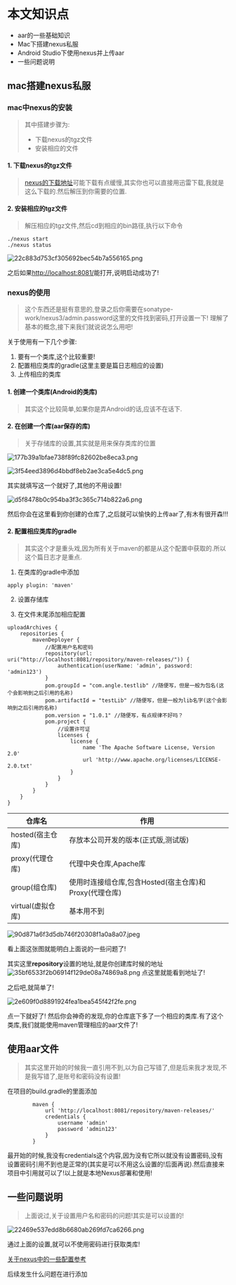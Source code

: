 # 本文知识点
- aar的一些基础知识
- Mac下搭建nexus私服
- Android Studio下使用nexus并上传aar
- 一些问题说明

## mac搭建nexus私服

### mac中nexus的安装
> 其中搭建步骤为:
> - 下载nexus的tgz文件
> - 安装相应的文件

#### 1. 下载nexus的tgz文件
> [nexus的下载地址](https://download.sonatype.com/nexus/3/latest-mac.tgz)可能下载有点缓慢,其实你也可以直接用迅雷下载,我就是这么下载的.然后解压到你需要的位置.

#### 2. 安装相应的tgz文件
> 解压相应的tgz文件,然后cd到相应的bin路径,执行以下命令

```
./nexus start
./nexus status
```

![22c883d753cf305692bec54b7a556165.png](https://github.com/AngleLong/JcenterDemo/blob/master/images/image_1.png)

之后如果[http://localhost:8081/](http://localhost:8081/)能打开,说明启动成功了!

### nexus的使用
> 这个东西还是挺有意思的,登录之后你需要在sonatype-work/nexus3/admin.password这里的文件找到密码,打开设置一下!
理解了基本的概念,接下来我们就说说怎么用吧!

关于使用有一下几个步骤:
1. 要有一个类库,这个比较重要!
2. 配置相应类库的gradle(这里主要是篇日志相应的设置)
3. 上传相应的类库

#### 1. 创建一个类库(Android的类库)
> 其实这个比较简单,如果你是弄Android的话,应该不在话下.

#### 2. 在创建一个库(aar保存的库)
> 关于存储库的设置,其实就是用来保存类库的位置

![177b39a1bfae738f89fc82602be8eca3.png](https://github.com/AngleLong/JcenterDemo/blob/master/images/image_2.png)

![3f54eed3896d4bbdf8eb2ae3ca5e4dc5.png](https://github.com/AngleLong/JcenterDemo/blob/master/images/image_3.png)

其实就填写这一个就好了,其他的不用设置!

![d5f8478b0c954ba3f3c365c714b822a6.png](https://github.com/AngleLong/JcenterDemo/blob/master/images/image_4.png)

然后你会在这里看到你创建的仓库了,之后就可以愉快的上传aar了,有木有很开森!!!


#### 2. 配置相应类库的gradle 
> 其实这个才是重头戏,因为所有关于maven的都是从这个配置中获取的.所以这个篇日志才是重点.

1. 在类库的gradle中添加
```
apply plugin: 'maven'
```

2. 设置存储库

3. 在文件末尾添加相应配置

```
uploadArchives {
    repositories {
        mavenDeployer {
            //配置用户名和密码
            repository(url: uri("http://localhost:8081/repository/maven-releases/")) {
                authentication(userName: 'admin', password: 'admin123')
            }
            pom.groupId = "com.angle.testlib" //随便写，但是一般为包名(这个会影响到之后引用的名称)
            pom.artifactId = "testLib" //随便写，但是一般为lib名字(这个会影响到之后引用的名称)
            pom.version = "1.0.1" //随便写，有点规律不好吗？
            pom.project {
                //设置许可证
                licenses {
                    license {
                        name 'The Apache Software License, Version 2.0'
                        url 'http://www.apache.org/licenses/LICENSE-2.0.txt'
                    }
                }
            }
        }
    }
}
```

| 仓库名 | 作用 |
| --- | --- |
| hosted(宿主仓库) | 存放本公司开发的版本(正式版,测试版) |
| proxy(代理仓库) | 代理中央仓库,Apache库 |
| group(组仓库) | 使用时连接组仓库,包含Hosted(宿主仓库)和Proxy(代理仓库) |
| virtual(虚拟仓库) | 基本用不到 |


![90d871a6f3d5db746f20308f1a0a8a07.jpeg](https://github.com/AngleLong/JcenterDemo/blob/master/images/image_5.jpg)

看上面这张图就能明白上面说的一些问题了!

其实这里**repository**设置的地址,就是你创建库时候的地址
![35bf6533f2b06914f129de08a74869a8.png](https://github.com/AngleLong/JcenterDemo/blob/master/images/image_6.png)
点这里就能看到地址了!

之后吧,就简单了! 

![2e609f0d8891924fea1bea545f42f2fe.png](https://github.com/AngleLong/JcenterDemo/blob/master/images/image_7.png)

点一下就好了! 然后你会神奇的发现,你的仓库底下多了一个相应的类库.有了这个类库,我们就能使用maven管理相应的aar文件了!

## 使用aar文件
> 其实这里开始的时候我一直引用不到,以为自己写错了,但是后来我才发现,不是我写错了,是账号和密码没有设置!

在项目的build.gradle的里面添加
```
        maven {
            url 'http://localhost:8081/repository/maven-releases/'
            credentials {
                username 'admin'
                password 'admin123'
            }
        }
```

最开始的时候,我没有credentials这个内容,因为没有它所以就没有设置密码,没有设置密码引用不到也是正常的(其实是可以不用这么设置的!后面再说).然后直接来项目中引用就可以了!以上就是本地Nexus部署和使用!



## 一些问题说明
> 上面说过,关于设置用户名和密码的问题!其实是可以设置的!

![22469e537edd8b6680ab269fd7ca6266.png](https://github.com/AngleLong/JcenterDemo/blob/master/images/image_8.png)

通过上面的设置,就可以不使用密码进行获取类库!

[关于nexus中的一些配置参考](https://blog.csdn.net/yingaizhu/article/details/83007747)

后续发生什么问题在进行添加
